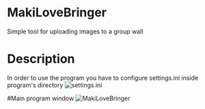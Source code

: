 # MakiLoveBringer
Simple tool for uploading images to a group wall

# Description 
In order to use the program you have to configure settings.ini inside program's directory
![settings.ini](http://cdn.shigetora.pw/i/qloawrv.png)

#Main program window
![MakiLoveBringer](http://cdn.shigetora.pw/i/xegzcer.png)
